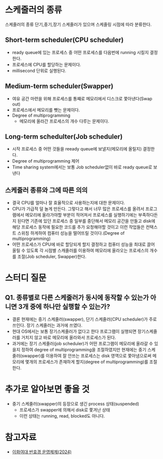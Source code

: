 # 스케줄러의 종류

스케줄러의 종류 단기,중기,장기 스케줄러가 있으며 스케줄링 시점에 따라 분류한다.

## Short-term scheduler(CPU scheduler)

- ready queue에 있는 프로세스 중 어떤 프로세스를 다음번에 running 시킬지 결정한다.
- 프로세스에 CPU를 할당하는 문제이다.
- millisecond 단위로 실행된다.

## Medium-term scheduler(Swapper)

- 여유 공간 마련을 위해 프로세스를 통쨰로 메모리에서 디스크로 쫓아낸다(Swap out)
- 프로세스에서 메모리를 뺏는 문제이다.
- Degree of multiprogramming
  - 메모리에 올라간 프로세스의 개수 다루는 문제이다.

## Long-term schedulter(Job scheduler)

- 시작 프로세스 중 어떤 것들을 reeady queue에 보낼지(메모리에 올릴지) 결정한다.
- Degree of multiprogramming 제어
- Time sharing system에서는 보통 Job scheduler없이 바로 ready queue로 보낸다

## 스케줄러 종류와 그에 따른 의의

- 결국 CPU를 얼마나 잘 효율적으로 사용하는지에 대한 문제이다.
- CPU가 가급적 덜 놀게 만든다. 그렇다고 해서 너무 많은 프로세스를 올려서 프로그램에서 메모리에 올라가야할 부분이 적어져서 프로세스를 실행하기에는 부족하다든지 된다면 기존에 있던 프로세스 중 일부를 중단해서 메모리 공간을 만들고 disk에 해당 프로세스 동작에 필요한 코드를 추가 요청해야할 것이고 이런 작업들은 컨택스트 스위칭 하게하여 컴퓨터 성능을 떨어뜨릴 것이다.(Degree of multiprogramming)
- 어떤 프로세스가 CPU에 바로 할당되게 할지 결정하고 컴퓨터 성능을 최대로 끌어 올릴 수 있도록 각 시점별 스캐줄러를 이용하여 메모리에 올라오는 프로세스의 개수를 조절(Job scheduler, Swapper)한다.

# 스터디 질문

## Q1. 종류별로 다른 스케줄러가 동시에 동작할 수 있는가 아니면 3개 중에 하나만 실행할 수 있는가?

- 결론 현재에는 중기 스케줄러(swapper), 단기 스케줄러(CPU scheduler)가 주로 쓰인다. 장기 스케줄러는 과거에 쓰였다.
- 현대 OS에서는 보통 장기스케줄러가 없다고 한다 프로그램이 실행되면 장기스케줄러를 거치지 않고 바로 메모리에 올라와서 프로세스가 된다.
- 과거에는 장기 스케줄러(job scheduler)가 어떤 프로그램이 메모리에 올라갈 수 있을지 정하여 degree of multiprogramming을 조절하였지만 현재에는 중기 스케줄러(swapper)를 이용하여 잘 안쓰는 프로세스는 disk 영역으로 쫓아냄으로써 메모리에 몇개의 프로세스가 존재하게 할지(degree of multiprogramming)를 조절한다.

# 추가로 알아보면 좋을 것

- 중기 스케줄러(swapper)의 등장으로 생긴 process 상태(suspended)
  - 프로세스가 swapper에 의해서 disk로 쫓겨난 상태
  - 이런 상태는 running, read, blocked도 아니다.

# 참고자료

- [이화여대 반효경 운영체제(2024)](https://core.ewha.ac.kr/publicview/C0101020140318134023355997?vmode=f)
